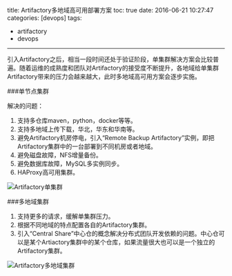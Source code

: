 title: Artifactory多地域高可用部署方案
toc: true
date: 2016-06-21 10:27:47
categories: [devops]
tags:
   - artifactory
   - devops
---

引入Artifactory之后，相当一段时间还处于验证阶段，单集群解决方案会比较普遍。随着运维的成熟度和团队对Artifactory的接受度不断提升，各地域给单集群Artifactory带来的压力会越来越大，此时多地域高可用方案会逐步实施。

###单节点集群

解决的问题：

1. 支持多仓库maven，python，docker等等。
2. 支持多地域上传下载，华北，华东和华南等。
3. 避免Artifactory机房停电，引入“Remote Backup Artifactory”实例，即把Artifactory集群中的一台部署到不同机房或者地域。
4. 避免磁盘故障，NFS增量备份。
5. 避免数据库故障，MySQL多实例同步。
6. HAProxy高可用集群。

![Artifactory单集群](/img/artifactory_single_cluster.png)

<!-- more -->

###多地域集群

1. 支持更多的请求，缓解单集群压力。
2. 根据不同地域的特点配置各自的Artifactory集群。
3. 引入“Central Share”中心仓的概念解决分布式团队开发依赖的问题。中心仓可以是某个Artiactory集群中的某个仓库，如果流量很大也可以是一个独立的Artifactory集群。

![Artifactory多地域集群](/img/artifactory_multi_region_cluster.png)
